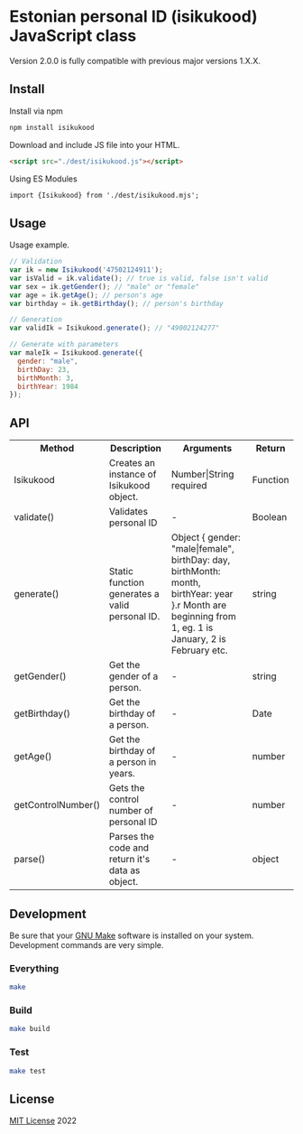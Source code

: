 # Estonian personal ID (isikukood) JavaScript class

Version 2.0.0 is fully compatible with previous major versions 1.X.X.

## Install
Install via npm
```sh
npm install isikukood
```

Download and include JS file into your HTML.
```html
<script src="./dest/isikukood.js"></script>
```

Using ES Modules
```html
import {Isikukood} from './dest/isikukood.mjs';
```

## Usage
Usage example.
```javascript
// Validation
var ik = new Isikukood('47502124911');
var isValid = ik.validate(); // true is valid, false isn't valid
var sex = ik.getGender(); // "male" or "female"
var age = ik.getAge(); // person's age
var birthday = ik.getBirthday(); // person's birthday

// Generation
var validIk = Isikukood.generate(); // "49002124277"

// Generate with parameters
var maleIk = Isikukood.generate({
  gender: "male",
  birthDay: 23,
  birthMonth: 3,
  birthYear: 1984
});
```

## API
<table class="table1">
  <tr>
    <th>Method</th>
    <th>Description</th>
    <th>Arguments</th>
    <th>Return</th>
  </tr>
  <tr>
    <td>Isikukood</td>
    <td>Creates an instance of Isikukood object.</td>
    <td>Number|String required</td>
    <td>Function</td>
  </tr>
  <tr>
    <td>validate()</td>
    <td>Validates personal ID</td>
    <td>-</td>
    <td>Boolean</td>
  </tr>
  <tr>
    <td>generate()</td>
    <td>Static function generates a valid personal ID.</td>
    <td>Object { gender: "male|female", birthDay: day, birthMonth: month, birthYear: year }.r Month are beginning from 1, eg. 1 is January, 2 is February etc.</td>
    <td>string</td>
  </tr>
  <tr>
    <td>getGender()</td>
    <td>Get the gender of a person.</td>
    <td>-</td>
    <td>string</td>
  </tr>
  <tr>
    <td>getBirthday()</td>
    <td>Get the birthday of a person.</td>
    <td>-</td>
    <td>Date</td>
  </tr>
  <tr>
    <td>getAge()</td>
    <td>Get the birthday of a person in years.</td>
    <td>-</td>
    <td>number</td>
  </tr>
  <tr>
    <td>getControlNumber()</td>
    <td>Gets the control number of personal ID</td>
    <td>-</td>
    <td>number</td>
  </tr>
    <tr>
    <td>parse()</td>
    <td>Parses the code and return it's data as object.</td>
    <td>-</td>
    <td>object</td>
  </tr>
</table>

## Development
Be sure that your [GNU Make](https://www.gnu.org/software/make/) software is installed on your system. Development commands are very simple.

### Everything
```sh
make
```

### Build
```sh
make build
```

### Test
```sh
make test
```

## License
[MIT License](https://mit-license.org/) 2022

